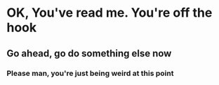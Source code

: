 # OK, You've read me. You're off the hook

## Go ahead, go do something else now

### Please man, you're just being weird at this point

